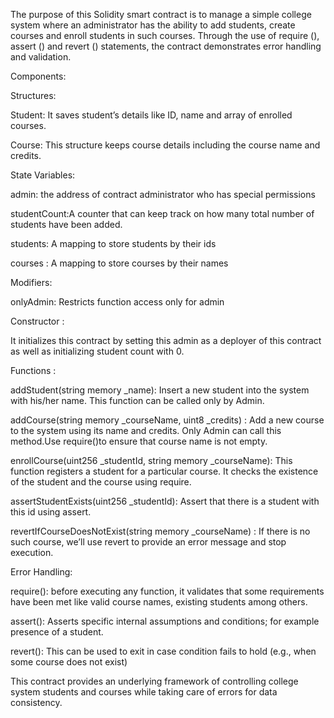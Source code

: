 The purpose of this Solidity smart contract is to manage a simple college system where an administrator has the ability to add students, create courses and enroll students in such courses. Through the use of require (), assert () and revert () statements, the contract demonstrates error handling and validation.

Components:

Structures:

Student: It saves student’s details like ID, name and array of enrolled courses.

Course: This structure keeps course details including the course name and credits.

State Variables:

admin: the address of contract administrator who has special permissions

studentCount:A counter that can keep track on how many total number of students have been added.

students: A mapping to store students by their ids

courses : A mapping to store courses by their names

Modifiers:

onlyAdmin: Restricts function access only for admin

Constructor :

It initializes this contract by setting this admin as a deployer of this contract as well as initializing student count with 0.

Functions :

addStudent(string memory _name): Insert a new student into the system with his/her name. This function can be called only by Admin.

addCourse(string memory _courseName, uint8 _credits) : Add a new course to the system using its name and credits. Only Admin can call this method.Use require()to ensure that course name is not empty.

enrollCourse(uint256 _studentId, string memory _courseName): This function registers a student for a particular course. It checks the existence of the student and the course using require.

assertStudentExists(uint256 _studentId): Assert that there is a student with this id using assert.

revertIfCourseDoesNotExist(string memory _courseName) : If there is no such course, we’ll use revert to provide an error message and stop execution.

Error Handling:

require(): before executing any function, it validates that some requirements have been met like valid course names, existing students among others.

assert(): Asserts specific internal assumptions and conditions; for example presence of a student.

revert(): This can be used to exit in case condition fails to hold (e.g., when some course does not exist)

This contract provides an underlying framework of controlling college system students and courses while taking care of errors for data consistency.
